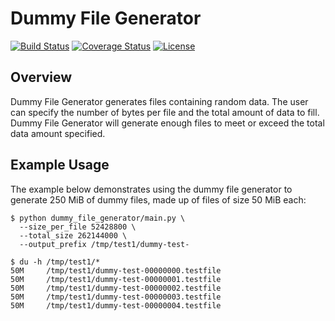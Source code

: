 # Dummy File Generator

[![Build Status](https://travis-ci.org/mtlynch/dummy_file_generator.svg?branch=master)](https://travis-ci.org/mtlynch/dummy_file_generator)
[![Coverage Status](https://coveralls.io/repos/github/mtlynch/dummy_file_generator/badge.svg?branch=master)](https://coveralls.io/github/mtlynch/dummy_file_generator?branch=master)
[![License](http://img.shields.io/:license-mit-blue.svg?style=flat-square)](LICENSE)

## Overview

Dummy File Generator generates files containing random data. The user can specify the number of bytes per file and the total amount of data to fill. Dummy File Generator will generate enough files to meet or exceed the total data amount specified.

## Example Usage

The example below demonstrates using the dummy file generator to generate 250 MiB of dummy files, made up of files of size 50 MiB each:

```
$ python dummy_file_generator/main.py \
  --size_per_file 52428800 \
  --total_size 262144000 \
  --output_prefix /tmp/test1/dummy-test-
```

```
$ du -h /tmp/test1/*
50M     /tmp/test1/dummy-test-00000000.testfile
50M     /tmp/test1/dummy-test-00000001.testfile
50M     /tmp/test1/dummy-test-00000002.testfile
50M     /tmp/test1/dummy-test-00000003.testfile
50M     /tmp/test1/dummy-test-00000004.testfile
```

